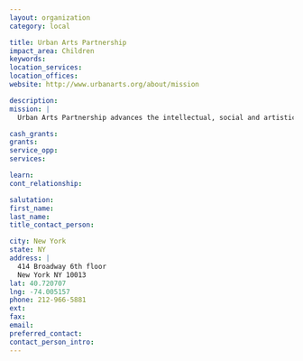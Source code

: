 ```yaml
---
layout: organization
category: local

title: Urban Arts Partnership
impact_area: Children
keywords: 
location_services: 
location_offices: 
website: http://www.urbanarts.org/about/mission

description: 
mission: |
  Urban Arts Partnership advances the intellectual, social and artistic development of underserved public school students through arts-integrated education programs to close the achievement gap.  Urban Arts Partnership accomplishes its mission through a variety of interdisciplinary arts programs that include in-school classroom integration, after-school programs, master classes, professional development, summer programs, arts festivals, and special projects. The organization provides student-centered arts instruction in filmmaking, digital music production, photography, visual arts, theatre, design, dance, and language arts.  Presented in schools, at festivals, during community events, online, and in televised features, our students’ final projects are consistently high quality and have garnered competitive, national awards while giving voice to countless stories from across the city

cash_grants: 
grants: 
service_opp: 
services: 

learn: 
cont_relationship: 

salutation: 
first_name: 
last_name: 
title_contact_person: 

city: New York
state: NY
address: |
  414 Broadway 6th floor    
  New York NY 10013
lat: 40.720707
lng: -74.005157
phone: 212-966-5881
ext: 
fax: 
email: 
preferred_contact: 
contact_person_intro: 
---
```

